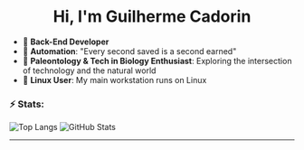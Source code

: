 <h1 align="center">Hi, I'm Guilherme Cadorin</h1>

- 🚀 **Back-End Developer**
- 🤖 **Automation**: "Every second saved is a second earned"  
- 🦖 **Paleontology & Tech in Biology Enthusiast**: Exploring the intersection of technology and the natural world  
- 🐧 **Linux User**: My main workstation runs on Linux

### ⚡ Stats:

![Top Langs](https://github-readme-stats.vercel.app/api/top-langs?username=gc4d&show_icons=true&theme=transparent&hide_border=true&layout=compact&langs_count=10&size_weight=0.2&count_weight=0.2) 
![GitHub Stats](https://github-readme-stats.vercel.app/api?username=gc4d&show=reviews&show_icons=true&theme=transparent&hide_border=true)

---
